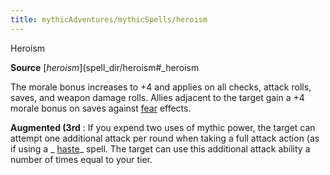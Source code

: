 ```yaml
---
title: mythicAdventures/mythicSpells/heroism
---
```

Heroism

**Source** [_heroism_](spell_dir/heroism#_heroism

The morale bonus increases to +4 and applies on all checks, attack rolls, saves, and weapon damage rolls. Allies adjacent to the target gain a +4 morale bonus on saves against [fear](monster_dir/universalMonsterRules#_fear) effects.

**Augmented (3rd** : If you expend two uses of mythic power, the target can attempt one additional attack per round when taking a full attack action (as if using a _ [haste](spell_dir/haste#_haste)_ spell. The target can use this additional attack ability a number of times equal to your tier.

